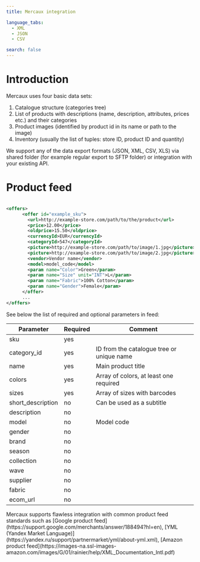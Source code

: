 ```yaml
---
title: Mercaux integration

language_tabs:
  - XML
  - JSON
  - CSV

search: false
---
```


# Introduction

Mercaux uses four basic data sets:

1. Catalogue structure (categories tree)
2. List of products with descriptions (name, description, attributes, prices etc.) and their categories
3. Product images (identified by product id in its name or path to the image)
4. Inventory (usually the list of tuples: store ID, product ID and quantity)

<aside class="notice">
We support any of the data export formats (JSON, XML, CSV, XLS) via shared folder (for example regular export to SFTP folder) or integration with your existing API. 
</aside>

# Product feed

```XML

<offers>
      <offer id="example_sku">
        <url>http://example-store.com/path/to/the/product</url>
        <price>12.00</price>
        <oldprice>15.50</oldprice>
        <currencyId>EUR</currencyId>
        <categoryId>547</categoryId>
        <picture>http://example-store.com/path/to/image/1.jpg</picture>
        <picture>http://example-store.com/path/to/image/2.jpg</picture>
        <vendor>Vendor name</vendor>
        <model>model_code</model>
        <param name="Color">Green</param>
        <param name="Size" unit="INT">L</param>
        <param name="Fabric">100% Cotton</param>
        <param name="Gender">Female</param>
      </offer>
      ...
</offers>

```

See below the list of required and optional parameters in feed:

Parameter | Required | Comment
--------- | -------- | -------
sku | yes |
category_id | yes | ID from the catalogue tree or unique name
name | yes | Main product title
colors | yes | Array of colors, at least one required
sizes | yes | Array of sizes with barcodes
short_description | no | Can be used as a subtitle
description | no |
model | no | Model code
gender | no |
brand | no |
season | no |
collection | no |
wave | no |
supplier | no |
fabric | no |
ecom_url | no |

<aside class="success">
Mercaux supports flawless integration with common product feed standards such as [Google product feed](https://support.google.com/merchants/answer/188494?hl=en), [YML (Yandex Market Language)](https://yandex.ru/support/partnermarket/yml/about-yml.xml), [Amazon product feed](https://images-na.ssl-images-amazon.com/images/G/01/rainier/help/XML_Documentation_Intl.pdf)
</aside>